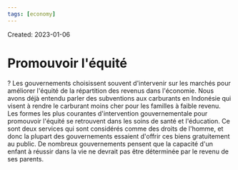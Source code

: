 ```yaml
---
tags: [economy]
---
```

Created: 2023-01-06

# Promouvoir l'équité
?
Les gouvernements choisissent souvent d'intervenir sur les marchés pour améliorer l'équité de la répartition des revenus dans l'économie. Nous avons déjà entendu parler des subventions aux carburants en Indonésie qui visent à rendre le carburant moins cher pour les familles à faible revenu. Les formes les plus courantes d'intervention gouvernementale pour promouvoir l'équité se retrouvent dans les soins de santé et l'éducation. 
Ce sont deux services qui sont considérés comme des droits de l'homme, et donc la plupart des gouvernements essaient d'offrir ces biens gratuitement au public. De nombreux gouvernements pensent que la capacité d'un enfant à réussir dans la vie ne devrait pas être déterminée par le revenu de ses parents.
<!--SR:!2023-12-16,193,230-->